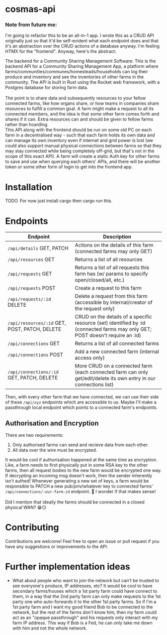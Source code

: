 # cosmas-api

### Note from future me:
I'm going to refactor this to be an all-in-1 app. I wrote this as a CRUD API originally just so that it'd be self-evident what each endpoint does and that it's an abstraction over the CRUD actions of a database anyway. I'm feeling HTMX for the "frontend".
Anyway, here's the abstract:

The backend for a Community Sharing Management Software:
This is the backend API for a Community Sharing Management App, a platform where farms/communities/communes/homesteads/households can log their produce and inventory and see the inventories of other farms in the community. The API is built in Rust using the Rocket web framework, with a Postgres database for storing farm data.
<br />
<br />
The point is to share data and subsequently resources to your fellow connected farms, like how organs share, or how teams in companies share resources to fulfill a common goal. A farm might make a request to all its connected members, and the idea is that some other farm comes forth and shares if it can. Extra resources can and should be given to fellow farms rather than hoarding.
<br />
This API along with the frontend should be run on some old PC on each farm in a decentralised way - such that each farm holds its own data and can manage its own inventory even if internet and grid power is lost (we could also support manual physical connections between farms so that they may stay connected while being completely off-grid, but that's not in the scope of this exact API).
A farm will create a static Auth key for other farms to save and use when querying each others' APIs, and there will be another token or some other form of login to get into the frontend app.

# Installation

TODO. For now just install cargo then cargo run this.

# Endpoints

| Endpoint                                      | Description                                                                                                                    |
| --------------------------------------------- | ------------------------------------------------------------------------------------------------------------------------------ |
| `/api/details` GET, PATCH                     | Actions on the details of this farm (connected farms may only GET)                                                             |
| `/api/resources` GET                          | Returns a list of all resources                                                                                                |
| `/api/requests` GET                           | Returns a list of all requests this farm has (w/ params to specify open/closed/all, etc.)                                      |
| `/api/requests` POST                          | Create a request to this farm                                                                                                  |
| `/api/requests/:id` DELETE                    | Delete a request from this farm (accessible by internal/creator of the request only)                                           |
| `/api/resources/:id` GET, POST, PATCH, DELETE | CRUD on the details of a specific resource (set) identified by :id (connected farms may only GET; POST doesn't require an :id) |
| `/api/connections` GET                        | Returns a list of all connected farms                                                                                          |
| `/api/connections` POST                       | Add a new connected farm (internal access only)                                                                                |
| `/api/connections/:id` GET, PATCH, DELETE     | More CRUD on a connected farm (each connected farm can only get/edit/delete its own entry in our connections list)             |

Then, with every other farm that we have connected, we can use their side of these `/api/xyz` endpoints which are accessible to us. Maybe I'll make a passthrough local endpoint which points to a connected farm's endpoints.

## Authorisation and Encryption

There are two requirements:

1. Only authorised farms can send and recieve data from each other.
1. All data over the wire must be encrypted.

It would be cool if authorisation happened at the same time as encryption. Like, a farm needs to first physically put in some RSA key to the other farms,
then all request bodies to the new farm would be encrypted one way. If decrypting an incoming msg doesn't work, then the sender inherently isn't authed!
Whenever generating a new set of keys, a farm would be responsible to PATCH a new pub/priv/whatever key to connected farms' `/api/connections/:our-farm-id` endpoint.
🤔 I wonder if that makes sense!
<br />
<br />
Did I mention that ideally the farms should be connected in a closed physical WAN? 😁😏

# Contributing

Contributions are welcome! Feel free to open an issue or pull request if you have any suggestions or improvements to the API.

# Further implementation ideas

- What about people who want to join the network but can't be trusted to see everyone's produce, IP addresses, etc? It would be cool to have secondary farms/houses which a 1st party farm could have connect to them, in a way that the 2nd party farm can only make requests to the 1st party one who auto-forwards it to the other 1st party farms. So if I'm a 1st party farm and I want my good friend Bob to be connected to the network, but the rest of the farms don't know him, then my farm could act as an "opaque passthrough" and his requests only interact with my farm IP address. This way if Bob is a Fed, he can only take me down with him and not the whole network.
